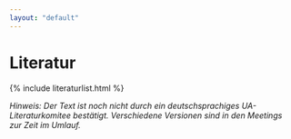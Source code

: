 ```yaml
---
layout: "default"
---
```


# Literatur

{% include literaturlist.html %}

_Hinweis: Der Text ist noch nicht durch ein deutschsprachiges UA-Literaturkomitee bestätigt. Verschiedene Versionen sind in den Meetings zur Zeit im Umlauf._
